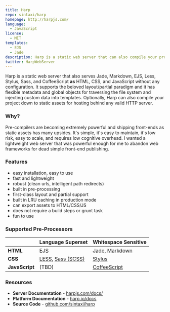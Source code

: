 ```yaml
---
title: Harp
repo: sintaxi/harp
homepage: http://harpjs.com/
language:
  - JavaScript
license:
  - MIT
templates:
  - EJS
  - Jade
description: Harp is a static web server that can also compile your project down to static assets.
twitter: HarpWebServer
---
```


Harp is a static web server that also serves Jade, Markdown, EJS, Less, Stylus, Sass, and CoffeeScript **as** HTML, CSS, and JavaScript without any configuration. It supports the beloved layout/partial paradigm and it has flexible metadata and global objects for traversing the file system and injecting custom data into templates. Optionally, Harp can also compile your project down to static assets for hosting behind any valid HTTP server.

### Why?

Pre-compilers are becoming extremely powerful and shipping front-ends as static assets has many upsides. It's simple, it's easy to maintain, it's low risk, easy to scale, and requires low cognitive overhead. I wanted a lightweight web server that was powerful enough for me to abandon web frameworks for dead simple front-end publishing.

### Features

- easy installation, easy to use
- fast and lightweight
- robust (clean urls, intelligent path redirects)
- built in pre-processing
- first-class layout and partial support
- built in LRU caching in production mode
- can export assets to HTML/CSS/JS
- does not require a build steps or grunt task
- fun to use

### Supported Pre-Processors

|                | Language Superset                                                 | Whitespace Sensitive                                                                    |
| -------------- | ----------------------------------------------------------------- | --------------------------------------------------------------------------------------- |
| **HTML**       | [EJS](http://embeddedjs.com/)                                     | [Jade](http://jade-lang.com/), [Markdown](http://daringfireball.net/projects/markdown/) |
| **CSS**        | [LESS](http://lesscss.org/), [Sass (SCSS)](http://sass-lang.com/) | [Stylus](http://learnboost.github.io/stylus/)                                           |
| **JavaScript** | (TBD)                                                             | [CoffeeScript](http://coffeescript.org/)                                                |

### Resources

- **Server Documentation** - [harpjs.com/docs/](http://harpjs.com/docs/)
- **Platform Documentation** - [harp.io/docs](https://harp.io/docs)
- **Source Code** - [github.com/sintaxi/harp](https://github.com/sintaxi/harp)
